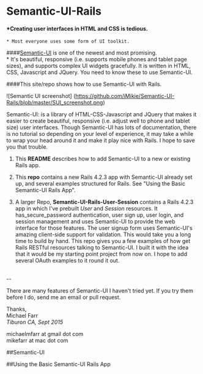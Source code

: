 # Semantic-UI-Rails
#### *Creating user interfaces in HTML and CSS is tedious.  
    * Most everyone uses some form of UI toolkit. 
####[Semantic-UI](www.semantic-ui.com) is one of the newest and most promising.  
    * It's beautiful, responsive (i.e. supports mobile phones and tablet page sizes), and supports complex UI widgets gracefully.  It is written in HTML, CSS, Javascript and JQuery.  You need to know these to use Semantic-UI.

####This site/repo shows how to use Semantic-UI with Rails.  

![Semantic UI screenshot] (https://github.com/iMikie/Semantic-UI-Rails/blob/master/SUI_screenshot.png)


Semantic-UI: is a library of HTML-CSS-Javascript and JQuery that makes it easier to create beautiful, responsive (i.e. adjust well to phone and tablet size) user interfaces. Though Semantic-UI has lots of documentation, there is no tutorial so depending on your level of experience, it may take a while to wrap your head around it and make it play nice with Rails.  I hope to save you that trouble.

1. This **README** describes how to add Semantic-UI to a new or existing Rails app.  
2. This **repo** contains a new Rails 4.2.3 app with Semantic-UI already set up, and several examples structured for Rails.  See "Using the Basic Semantic-UI Rails App".

3. A larger Repo, **Semantic-UI-Rails-User-Session** contains a Rails 4.2.3 app in which I've prebuilt *User* and *Session* resources.  It has_secure_password authentication, user sign up, user login, and session management and uses Semantic-UI to provide the web interface for those features.  The user signup form uses Semantic-UI's amazing client-side support for  validation.  This would take you a long time to build by hand.  This repo gives you a few examples of how get Rails RESTful resources talking to Semantic-UI.  I built it with the idea that it would be my starting point project from now on. I hope to add several OAuth examples to it round it out.  
<br>
--

There are many features of Semantic-UI I haven't tried yet.  If you try them before I do, send me an email or pull request.

Thanks, <br>
Michael Farr <br>
*Tiburon CA, Sept 2015*

michaelmfarr at gmail dot com <br>
mikefarr at mac dot com



##Semantic-UI

##Using the Basic Semantic-UI Rails App
